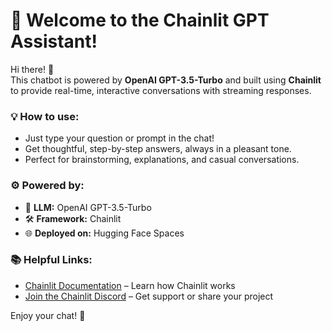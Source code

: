 # 🤖 Welcome to the Chainlit GPT Assistant!

Hi there! 👋  
This chatbot is powered by **OpenAI GPT-3.5-Turbo** and built using **Chainlit** to provide real-time, interactive conversations with streaming responses.

### 💡 How to use:
- Just type your question or prompt in the chat!
- Get thoughtful, step-by-step answers, always in a pleasant tone.
- Perfect for brainstorming, explanations, and casual conversations.

### ⚙️ Powered by:
- 🧠 **LLM:** OpenAI GPT-3.5-Turbo
- 🛠️ **Framework:** Chainlit
- 🌐 **Deployed on:** Hugging Face Spaces

### 📚 Helpful Links:
- [Chainlit Documentation](https://docs.chainlit.io) – Learn how Chainlit works
- [Join the Chainlit Discord](https://discord.gg/k73SQ3FyUh) – Get support or share your project

Enjoy your chat! 🚀